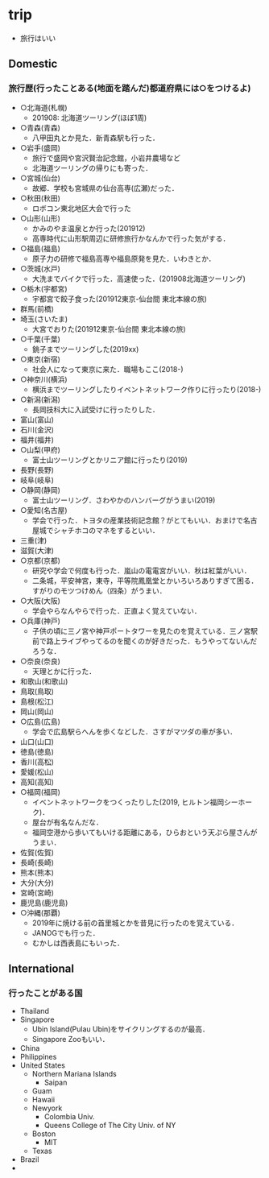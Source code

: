 # trip
- 旅行はいい

## Domestic
### 旅行歴(行ったことある(地面を踏んだ)都道府県には○をつけるよ)
- ○北海道(札幌)
  - 201908: 北海道ツーリング(ほぼ1周)
- ○青森(青森)
  - 八甲田丸とか見た．新青森駅も行った．
- ○岩手(盛岡)
  - 旅行で盛岡や宮沢賢治記念館，小岩井農場など
  - 北海道ツーリングの帰りにも寄った． 
- ○宮城(仙台)
  - 故郷．学校も宮城県の仙台高専(広瀬)だった．
- ○秋田(秋田)
  - ロボコン東北地区大会で行った
- ○山形(山形)
  - かみのやま温泉とか行った(201912)
  - 高専時代に山形駅周辺に研修旅行かなんかで行った気がする．
- ○福島(福島)
  - 原子力の研修で福島高専や福島原発を見た．いわきとか．
- ○茨城(水戸)
  - 大洗までバイクで行った．高速使った．(201908北海道ツーリング)
- ○栃木(宇都宮)
  - 宇都宮で餃子食った(201912東京-仙台間 東北本線の旅)
- 群馬(前橋)
- 埼玉(さいたま)
  - 大宮でおりた(201912東京-仙台間 東北本線の旅)
- ○千葉(千葉)
  - 銚子までツーリングした(2019xx)
- ○東京(新宿)
  - 社会人になって東京に来た．職場もここ(2018-)
- ○神奈川(横浜)
  - 横浜までツーリングしたりイベントネットワーク作りに行ったり(2018-)
- ○新潟(新潟)
  - 長岡技科大に入試受けに行ったりした．
- 富山(富山)
- 石川(金沢)
- 福井(福井)
- ○山梨(甲府)
  - 富士山ツーリングとかリニア館に行ったり(2019)
- 長野(長野)
- 岐阜(岐阜)
- ○静岡(静岡)
  - 富士山ツーリング．さわやかのハンバーグがうまい(2019)
- ○愛知(名古屋)
  - 学会で行った．トヨタの産業技術記念館？がとてもいい．おまけで名古屋城でシャチホコのマネをするといい．
- 三重(津)
- 滋賀(大津)
- ○京都(京都)
  - 研究や学会で何度も行った．嵐山の電電宮がいい．秋は紅葉がいい．
  - 二条城，平安神宮，東寺，平等院鳳凰堂とかいろいろありすぎて困る．すがりのモツつけめん（四条）がうまい．
- ○大阪(大阪)
  - 学会やらなんやらで行った．正直よく覚えていない．
- ○兵庫(神戸)
  - 子供の頃に三ノ宮や神戸ポートタワーを見たのを覚えている．三ノ宮駅前で路上ライブやってるのを聞くのが好きだった．もうやってないんだろうな．
- ○奈良(奈良)
  - 天理とかに行った．
- 和歌山(和歌山)
- 鳥取(鳥取)
- 島根(松江)
- 岡山(岡山)
- ○広島(広島)
  - 学会で広島駅らへんを歩くなどした．さすがマツダの車が多い．
- 山口(山口)
- 徳島(徳島)
- 香川(高松)
- 愛媛(松山)
- 高知(高知)
- ○福岡(福岡)
  - イベントネットワークをつくったりした(2019, ヒルトン福岡シーホーク)．
  - 屋台が有名なんだな．
  - 福岡空港から歩いてもいける距離にある，ひらおという天ぷら屋さんがうまい．
- 佐賀(佐賀)
- 長崎(長崎)
- 熊本(熊本)
- 大分(大分)
- 宮崎(宮崎)
- 鹿児島(鹿児島)
- ○沖縄(那覇)
  - 2019年に焼ける前の首里城とかを昔見に行ったのを覚えている．
  - JANOGでも行った．
  - むかしは西表島にもいった．

## International
### 行ったことがある国
- Thailand
- Singapore
  - Ubin Island(Pulau Ubin)をサイクリングするのが最高．
  - Singapore Zooもいい．
- China
- Philippines
- United States
  - Northern Mariana Islands
    - Saipan
  - Guam
  - Hawaii
  - Newyork
    - Colombia Univ.
    - Queens College of The City Univ. of NY
  - Boston
    - MIT
  - Texas
- Brazil
- 